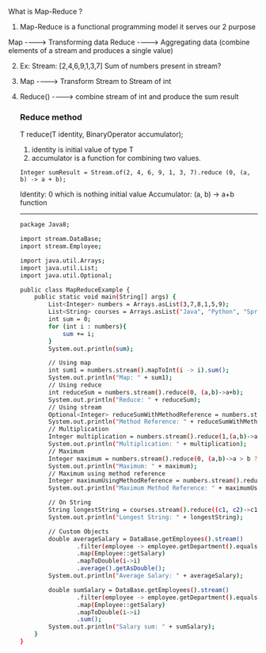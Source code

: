 What is Map-Reduce ?

1. Map-Reduce is a functional programming model it serves our 2 purpose

Мар ----> Transforming data
Reduce ----> Aggregating data
(combine elements of a stream and produces a single value)

2. Ex: Stream: [2,4,6,9,1,3,7] Sum of numbers present in stream?

3. Map ----> Transform Stream<Object> to Stream of int
4. Reduce() ----> combine stream of int and produce the sum result

### Reduce method

T reduce(T identity, BinaryOperator<T> accumulator);

1. identity is initial value of type T
2. accumulator is a function for combining two values.

``` Integer sumResult = Stream.of(2, 4, 6, 9, 1, 3, 7).reduce (0, (a, b) -> a + b); ```

Identity: 0 which is nothing initial value
Accumulator: (a, b) -> a+b function

___

```sh
package Java8;

import stream.DataBase;
import stream.Employee;

import java.util.Arrays;
import java.util.List;
import java.util.Optional;

public class MapReduceExample {
    public static void main(String[] args) {
        List<Integer> numbers = Arrays.asList(3,7,8,1,5,9);
        List<String> courses = Arrays.asList("Java", "Python", "Spring Boot", "Angular", "Hibernate");
        int sum = 0;
        for (int i : numbers){
            sum += i;
        }
        System.out.println(sum);

        // Using map
        int sum1 = numbers.stream().mapToInt(i -> i).sum();
        System.out.println("Map: " + sum1);
        // Using reduce
        int reduceSum = numbers.stream().reduce(0, (a,b)->a+b);
        System.out.println("Reduce: " + reduceSum);
        // Using stream
        Optional<Integer> reduceSumWithMethodReference = numbers.stream().reduce(Integer::sum);
        System.out.println("Method Reference: " + reduceSumWithMethodReference.get());
        // Multiplication
        Integer multiplication = numbers.stream().reduce(1,(a,b)->a*b);
        System.out.println("Multiplication: " + multiplication);
        // Maximum
        Integer maximum = numbers.stream().reduce(0, (a,b)->a > b ? a : b);
        System.out.println("Maximum: " + maximum);
        // Maximum using method reference
        Integer maximumUsingMethodReference = numbers.stream().reduce(0, Integer::max);
        System.out.println("Maximum Method Reference: " + maximumUsingMethodReference);

        // On String
        String longestString = courses.stream().reduce((c1, c2)->c1.length() > c2.length() ? c1 : c2).get();
        System.out.println("Longest String: " + longestString);

        // Custom Objects
        double averageSalary = DataBase.getEmployees().stream()
                .filter(employee -> employee.getDepartment().equalsIgnoreCase("Core"))
                .map(Employee::getSalary)
                .mapToDouble(i->i)
                .average().getAsDouble();
        System.out.println("Average Salary: " + averageSalary);

        double sumSalary = DataBase.getEmployees().stream()
                .filter(employee -> employee.getDepartment().equalsIgnoreCase("IT"))
                .map(Employee::getSalary)
                .mapToDouble(i->i)
                .sum();
        System.out.println("Salary sum: " + sumSalary);
    }
}

```